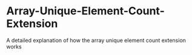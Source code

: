 # Array-Unique-Element-Count-Extension
A detailed explanation of how the array unique element count extension works
